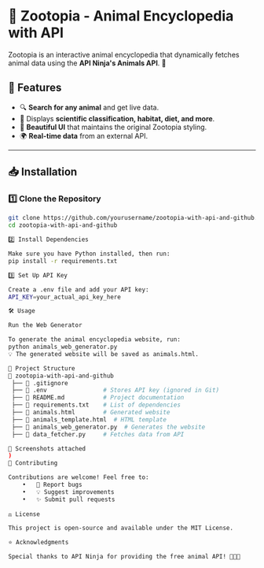 # 🦊 Zootopia - Animal Encyclopedia with API

Zootopia is an interactive animal encyclopedia that dynamically fetches animal data using the **API Ninja's Animals API**. 🐾

## 🚀 Features
- 🔍 **Search for any animal** and get live data.
- 📜 Displays **scientific classification, habitat, diet, and more**.
- 🎨 **Beautiful UI** that maintains the original Zootopia styling.
- 🌍 **Real-time data** from an external API.

---

## 📥 Installation

### **1️⃣ Clone the Repository**
```bash
git clone https://github.com/yourusername/zootopia-with-api-and-github.git
cd zootopia-with-api-and-github

2️⃣ Install Dependencies

Make sure you have Python installed, then run:
pip install -r requirements.txt

3️⃣ Set Up API Key

Create a .env file and add your API key:
API_KEY=your_actual_api_key_here

🛠 Usage

Run the Web Generator

To generate the animal encyclopedia website, run:
python animals_web_generator.py
💡 The generated website will be saved as animals.html.

🐍 Project Structure
📂 zootopia-with-api-and-github
 ├── 📄 .gitignore
 ├── 📄 .env                # Stores API key (ignored in Git)
 ├── 📄 README.md           # Project documentation
 ├── 📄 requirements.txt    # List of dependencies
 ├── 📄 animals.html        # Generated website
 ├── 📄 animals_template.html  # HTML template
 ├── 🐍 animals_web_generator.py  # Generates the website
 ├── 🐍 data_fetcher.py     # Fetches data from API

🎨 Screenshots attached
)
🤝 Contributing

Contributions are welcome! Feel free to:
	•	🐛 Report bugs
	•	💡 Suggest improvements
	•	✨ Submit pull requests
	
⚖️ License

This project is open-source and available under the MIT License.

⭐ Acknowledgments

Special thanks to API Ninja for providing the free animal API! 🦁🐯🐻